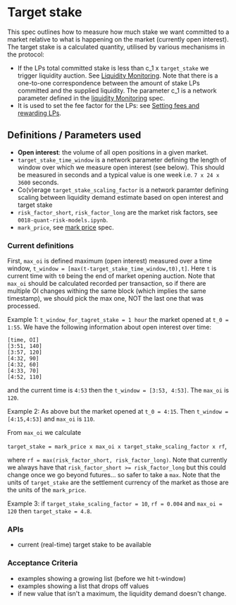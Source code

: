 # Target stake

This spec outlines how to measure how much stake we want committed to a market relative to what is happening on the market (currently open interest). 
The target stake is a calculated quantity, utilised by various mechanisms in the protocol:

- If the LPs total committed stake is less than c_1 x `target_stake` we trigger liquidity auction. See [Liquidity Monitoring](./0035-liquidity-monitoring.md). Note that there is a one-to-one correspondence between the amount of stake LPs committed and the supplied liquidity. 
The parameter c_1 is a network parameter defined in the [liquidity Monitoring](./0035-liquidity-monitoring.md) spec.
- It is used to set the fee factor for the LPs: see [Setting fees and rewarding LPs](0042-setting-fees-and-rewarding-lps.md).

## Definitions / Parameters used
- **Open interest**: the volume of all open positions in a given market.
- `target_stake_time_window` is a network parameter defining the length of window over which we measure open interest (see below). This should be measured in seconds and a typical value is one week i.e. `7 x 24 x 3600` seconds. 
- Co(v)erage `target_stake_scaling_factor` is a network paramter defining scaling between liquidity demand estimate based on open interest and target stake
- `risk_factor_short`, `risk_factor_long` are the market risk factors, see `0018-quant-risk-models.ipynb`. 
- `mark_price`, see [mark price](0009-mark-price.md) spec. 


### Current definitions

First, `max_oi` is defined  maximum (open interest) measured over a time window, 
`t_window = [max(t-target_stake_time_window,t0),t]`. Here `t` is current time with `t0` being the end of market opening auction. Note that `max_oi` should be calculated recorded per transaction, so if there are multiple OI changes withing the same block (which implies the same timestamp), we should pick the max one, NOT the last one that was processed.

Example 1:
`t_window_for_tagret_stake = 1 hour`
the market opened at `t_0 = 1:55`. 
We have the following information about open interest over time:
```
[time, OI]
[3:51, 140]
[3:57, 120]
[4:32, 90]
[4:32, 60]
[4:33, 70]
[4:52, 110]
```
and the current time is `4:53`
then the `t_window = [3:53, 4:53]`. The `max_oi` is `120`.

Example 2: As above but the market opened at `t_0 = 4:15`. Then `t_window = [4:15,4:53]` and `max_oi` is `110`. 

From `max_oi` we calculate 

`target_stake = mark_price x max_oi x target_stake_scaling_factor x rf`,

where `rf = max(risk_factor_short, risk_factor_long)`. Note that currently we always have that `risk_factor_short >= risk_factor_long` but this could change once we go beyond futures... so safer to take a `max`.
Note that the units of `target_stake` are the settlement currency of the market as those are the units of the `mark_price`. 

Example 3: if `target_stake_scaling_factor = 10`, `rf = 0.004` and `max_oi = 120` then `target_stake = 4.8`.

### APIs
* current (real-time) target stake to be available

### Acceptance Criteria
* examples showing a growing list (before we hit t-window)
* examples showing a list that drops off values
* if new value that isn't a maximum, the liquidity demand doesn't change.
